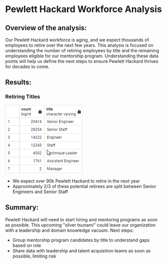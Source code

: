 # Pewlett Hackard Workforce Analysis

## Overview of the analysis: 

Our Pewlett Hackard workforce is aging, and we expect thousands of employees to retire over the next few years.  This analysis is focused on understanding the number of retiring employees by title and the remaining employees eligible for our mentorship program. Understanding these data points will help us define the next steps to ensure Pewlett Hackard thrives for decades to come.

## Results: 

### Retiring Titles 

![This is an image](https://github.com/krisnagoda/Pewlett-Hackard-Analysis/blob/6361128f0f7561142e1c7186291cdd82be57d79b/Images/retiring_titles.png)

 - We expect over 90k Pewlett Hackard to retire in the next year
 - Approximately 2/3 of these potential retirees are split between Senior Engineers and Senior Staff  

## Summary: 

Pewlett Hackard will need to start hiring and mentoring programs as soon as possible. This upcoming "silver tsunami" could leave our organization with a leadership and domain knowledge vacuum. Next steps:

 - Group mentorship program candidates by title to understand gaps based on role
 - Share data with leadership and talent acquisition teams as soon as possible, limiting risk


